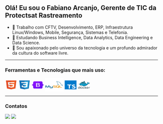 ## Olá! Eu sou o Fabiano Arcanjo, Gerente de TIC da Protectsat Rastreamento

- 🔭 Trabalho com CFTV, Desenvolvimento, ERP, Infraestrutura Linux/Windows, Mobile, Segurança, Sistemas e Telefonia.
- 🌱 Estudando Business Intelligence, Data Analytics, Data Engineering e Data Science.
- 👯 Sou apaixonado pelo universo da tecnologia e um profundo admirador da cultura do software livre.

---

### Ferramentas e Tecnologias que mais uso:

<div>
  <img align="center" alt="HTML" height="30" width="40" src="https://raw.githubusercontent.com/devicons/devicon/master/icons/html5/html5-original.svg">
  <img align="center" alt="CSS" height="30" width="40" src="https://raw.githubusercontent.com/devicons/devicon/master/icons/css3/css3-original.svg">
  <img align="center" alt="bootstrap" height="30" width="40" src="https://raw.githubusercontent.com/devicons/devicon/master/icons/bootstrap/bootstrap-original.svg">
  <img align="center" alt="mysql" height="45" width="60" src="https://raw.githubusercontent.com/devicons/devicon/master/icons/mysql/mysql-original-wordmark.svg">
  <img align="center" alt="typescript" height="30" width="40" src="https://raw.githubusercontent.com/devicons/devicon/master/icons/typescript/typescript-original.svg">
  <img align="center" alt="docker" height="30" width="40" src="https://raw.githubusercontent.com/devicons/devicon/master/icons/docker/docker-original-wordmark.svg">
</div>

---

### Contatos

<div>
  <a href = "mailto:fcarcanjo@gmail.com"><img src="https://img.shields.io/badge/-Gmail-%23333?style=for-the-badge&logo=gmail&logoColor=white" target="_blank"></a>  
  <a href="https://www.linkedin.com/in/fabiano-arcanjo-97372697/" target="_blank"><img src="https://img.shields.io/badge/-LinkedIn-%230077B5?style=for-the-badge&logo=linkedin&logoColor=white" target="_blank"></a>  
</div>
